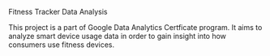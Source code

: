 
Fitness Tracker Data Analysis

This project is a part of Google Data Analytics Certficate program. It aims to analyze smart device usage data in order to gain insight into how consumers use fitness devices.
